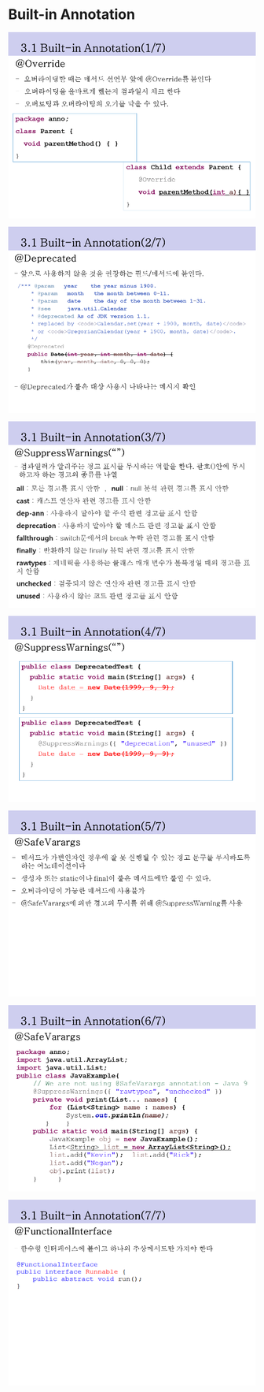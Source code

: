 # Built-in Annotation

![](../../.gitbook/assets/6.PNG)

![](../../.gitbook/assets/7%20%281%29.PNG)



![](../../.gitbook/assets/8.PNG)

![](../../.gitbook/assets/9.PNG)

![](../../.gitbook/assets/10.PNG)

![](../../.gitbook/assets/11.PNG)

![](../../.gitbook/assets/12.PNG)

